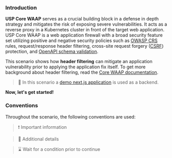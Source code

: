 <!--
SPDX-FileCopyrightText: 2025 United Security Providers AG, Switzerland

SPDX-License-Identifier: GPL-3.0-only
-->

### Introduction

**USP Core WAAP** serves as a crucial building block in a defense in depth strategy and mitigates the risk of exposing severe vulnerabilities. It acts as a reverse proxy in a Kubernetes cluster in front of the target web application. USP Core WAAP is a web application firewall with a broad security feature set utilizing positive and negative security policies such as [OWASP CRS](https://owasp.org/www-project-modsecurity-core-rule-set/) rules, request/response header filtering, cross-site request forgery ([CSRF](https://owasp.org/www-community/attacks/csrf)) protection, and [OpenAPI schema validation](https://openapis.org).

This scenario shows how **header filtering** can mitigate an application vulnerability prior to applying the application fix itself. To get more background about header filtering, read the [Core WAAP documentation](https://docs.united-security-providers.ch/usp-core-waap/latest/).

> &#128270; In this scenario a [demo next.js application](https://github.com/lirantal/vulnerable-nextjs-14-CVE-2025-29927) is used as a backend.

**Now, let's get started!**

### Conventions

Throughout the scenario, the following conventions are used:

> &#10071; Important information

> &#128270; Additional details

> &#8987; Wait for a condition prior to continue
